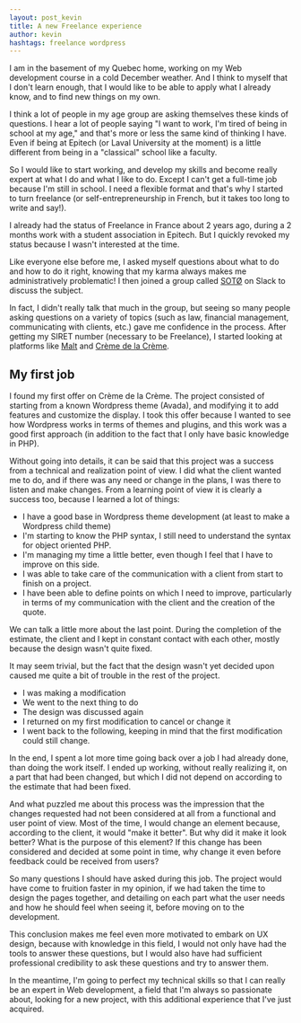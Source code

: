 ```yaml
---
layout: post_kevin
title: A new Freelance experience
author: kevin
hashtags: freelance wordpress
---
```


I am in the basement of my Quebec home, working on my Web development course in a cold December weather. And I think to myself that I don't learn enough, that I would like to be able to apply what I already know, and to find new things on my own.

I think a lot of people in my age group are asking themselves these kinds of questions. I hear a lot of people saying "I want to work, I'm tired of being in school at my age," and that's more or less the same kind of thinking I have. Even if being at Epitech (or Laval University at the moment) is a little different from being in a "classical" school like a faculty.

<!--break-->

So I would like to start working, and develop my skills and become really expert at what I do and what I like to do. Except I can't get a full-time job because I'm still in school. I need a flexible format and that's why I started to turn freelance (or self-entrepreneurship in French, but it takes too long to write and say!).

I already had the status of Freelance in France about 2 years ago, during a 2 months work with a student association in Epitech. But I quickly revoked my status because I wasn't interested at the time.

Like everyone else before me, I asked myself questions about what to do and how to do it right, knowing that my karma always makes me administratively problematic! I then joined a group called [SOTØ](https://www.soto.works/) on Slack to discuss the subject.

In fact, I didn't really talk that much in the group, but seeing so many people asking questions on a variety of topics (such as law, financial management, communicating with clients, etc.) gave me confidence in the process. After getting my SIRET number (necessary to be Freelance), I started looking at platforms like [Malt](https://www.malt.fr/) and [Crème de la Crème](https://cremedelacreme.io/).

## My first job

I found my first offer on Crème de la Crème. The project consisted of starting from a known Wordpress theme (Avada), and modifying it to add features and customize the display. I took this offer because I wanted to see how Wordpress works in terms of themes and plugins, and this work was a good first approach (in addition to the fact that I only have basic knowledge in PHP).

Without going into details, it can be said that this project was a success from a technical and realization point of view. I did what the client wanted me to do, and if there was any need or change in the plans, I was there to listen and make changes. From a learning point of view it is clearly a success too, because I learned a lot of things:

* I have a good base in Wordpress theme development (at least to make a Wordpress child theme)
* I'm starting to know the PHP syntax, I still need to understand the syntax for object oriented PHP.
* I'm managing my time a little better, even though I feel that I have to improve on this side.
* I was able to take care of the communication with a client from start to finish on a project.
* I have been able to define points on which I need to improve, particularly in terms of my communication with the client and the creation of the quote.

We can talk a little more about the last point. During the completion of the estimate, the client and I kept in constant contact with each other, mostly because the design wasn't quite fixed.

It may seem trivial, but the fact that the design wasn't yet decided upon caused me quite a bit of trouble in the rest of the project.

* I was making a modification
* We went to the next thing to do
* The design was discussed again
* I returned on my first modification to cancel or change it
* I went back to the following, keeping in mind that the first modification could still change.

In the end, I spent a lot more time going back over a job I had already done, than doing the work itself. I ended up working, without really realizing it, on a part that had been changed, but which I did not depend on according to the estimate that had been fixed.

And what puzzled me about this process was the impression that the changes requested had not been considered at all from a functional and user point of view. Most of the time, I would change an element because, according to the client, it would "make it better". But why did it make it look better? What is the purpose of this element? If this change has been considered and decided at some point in time, why change it even before feedback could be received from users?

So many questions I should have asked during this job. The project would have come to fruition faster in my opinion, if we had taken the time to design the pages together, and detailing on each part what the user needs and how he should feel when seeing it, before moving on to the development.

This conclusion makes me feel even more motivated to embark on UX design, because with knowledge in this field, I would not only have had the tools to answer these questions, but I would also have had sufficient professional credibility to ask these questions and try to answer them.

In the meantime, I'm going to perfect my technical skills so that I can really be an expert in Web development, a field that I'm always so passionate about, looking for a new project, with this additional experience that I've just acquired.
